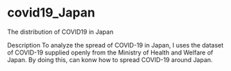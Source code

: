# covid19_Japan
The distribution of COVID19 in Japan

Description To analyze the spread of COVID-19 in Japan, I uses the dataset of COVID-19 supplied openly from the Ministry of Health and Welfare of Japan. By doing this, can konw how to spread COVID-19 around Japan.
